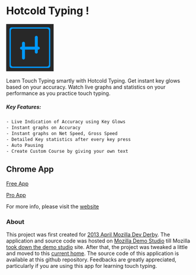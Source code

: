 # Hotcold Typing !

![Hotcold Typing](icon/icon-128.png?raw=true "Hotcold Typing")


Learn Touch Typing smartly with Hotcold Typing. Get instant key glows based on your accuracy. Watch live graphs and statistics on your performance as you practice touch typing.

##### Key Features:

    - Live Indication of Accuracy using Key Glows
    - Instant graphs on Accuracy
    - Instant graphs on Net Speed, Gross Speed
    - Detailed Key statistics after every key press
    - Auto Pausing
    - Create Custom Course by giving your own text

## Chrome App

[Free App](https://chrome.google.com/webstore/detail/hotcold-typing/gikgnaajhiofmngkodahgpjnpgacmhlc)

[Pro App](https://chrome.google.com/webstore/detail/hotcold-typing-pro/aoceloicmloamkmaljmpejphndalilgp)

For more info, please visit the [website](http://hotcoldtyping.com)

### About

This project was first created for [2013 April Mozilla Dev Derby](https://hacks.mozilla.org/2013/06/announcing-the-winners-of-the-april-2013-dev-derby/). The application and source code was hosted on [Mozilla Demo Studio](http://web.archive.org/web/20131107013950/https://developer.mozilla.org/en-US/demos/detail/hot-cold-typing) till Mozilla [took down the demo studio](https://blog.mozilla.org/community/2015/12/18/saying-goodbye-to-demo-studio/) site. After that, the project was tweaked a little and moved to this [current home](http://hotcoldtyping.com). The source code of this application is available at this github repository. Feedbacks are greatly appreciated, particularly if you are using this app for learning touch typing.